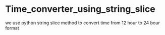 # Time_converter_using_string_slice
we use python string slice method to convert time from 12 hour to 24 bour format

